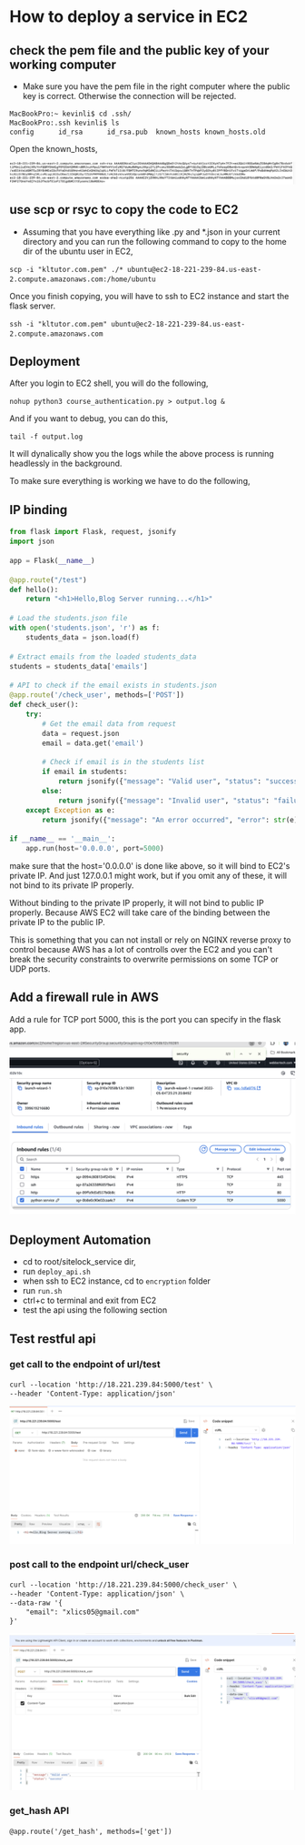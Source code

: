 # How to deploy a service in EC2

## check the pem file and the public key of your working computer

* Make sure you have the pem file in the right computer where the public key is correct.
Otherwise the connection will be rejected.

```
MacBookPro:~ kevinli$ cd .ssh/
MacBookPro:.ssh kevinli$ ls
config		id_rsa		id_rsa.pub	known_hosts	known_hosts.old
```

Open the known_hosts,

![public_key](public_key.png)

## use scp or rsyc to copy the code to EC2

* Assuming that you have everything like .py and *.json in your current directory and you can run the following command to copy to the home dir of the ubuntu user in EC2,

`scp -i "kltutor.com.pem" ./* ubuntu@ec2-18-221-239-84.us-east-2.compute.amazonaws.com:/home/ubuntu`

Once you finish copying, you will have to ssh to EC2 instance and start the flask server.

`ssh -i "kltutor.com.pem" ubuntu@ec2-18-221-239-84.us-east-2.compute.amazonaws.com`

## Deployment

After you login to EC2 shell, you will do the following,

`nohup python3 course_authentication.py > output.log &`

And if you want to debug, you can do this,

`tail -f output.log`

It will dynalically show you the logs while the above process is running
headlessly in the background.

To make sure everything is working we have to do the following,

## IP binding

```python
from flask import Flask, request, jsonify
import json

app = Flask(__name__)

@app.route("/test")
def hello():
    return "<h1>Hello,Blog Server running...</h1>"

# Load the students.json file
with open('students.json', 'r') as f:
    students_data = json.load(f)

# Extract emails from the loaded students_data
students = students_data['emails']

# API to check if the email exists in students.json
@app.route('/check_user', methods=['POST'])
def check_user():
    try:
        # Get the email data from request
        data = request.json
        email = data.get('email')

        # Check if email is in the students list
        if email in students:
            return jsonify({"message": "Valid user", "status": "success"})
        else:
            return jsonify({"message": "Invalid user", "status": "failure"}), 404
    except Exception as e:
        return jsonify({"message": "An error occurred", "error": str(e), "status": "failure"}), 500

if __name__ == '__main__':
    app.run(host='0.0.0.0', port=5000)
```

make sure that the host='0.0.0.0' is done like above, so it will bind to EC2's private IP.
And just 127.0.0.1 might work, but if you omit any of these, it will not bind to its private IP properly.

Without binding to the private IP properly, it will not bind to public IP properly.
Because AWS EC2 will take care of the binding between the private IP to the public IP.

This is something that you can not install or rely on NGINX reverse proxy to control because AWS has a lot of controlls over the EC2 and you can't break the security constraints to overwrite permissions on some TCP or UDP ports. 

## Add a firewall rule in AWS

Add a rule for TCP port 5000, this is the port you can specify in the flask app.

![firewall_rule](firewall_rule.png)

## Deployment Automation

* cd to root/sitelock_service dir,
* run `deploy_api.sh`
* when ssh to EC2 instance, cd to `encryption` folder
* run `run.sh`
* ctrl+c to terminal and exit from EC2
* test the api using the following section

## Test restful api

### get call to the endpoint of url/test

```
curl --location 'http://18.221.239.84:5000/test' \
--header 'Content-Type: application/json'
```

![get_call](get_call.png)

### post call to the endpoint url/check_user

```
curl --location 'http://18.221.239.84:5000/check_user' \
--header 'Content-Type: application/json' \
--data-raw '{
    "email": "xlics05@gmail.com"
}'

```

![post_call](post_call.png)

### get_hash API

`@app.route('/get_hash', methods=['get'])`